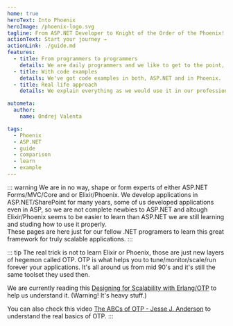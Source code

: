 ```yaml
---
home: true
heroText: Into Phoenix
heroImage: /phoenix-logo.svg
tagline: From ASP.NET Developer to Knight of the Order of the Phoenix!
actionText: Start your journey →
actionLink: ./guide.md
features:
  - title: From programmers to programmers
    details: We are daily programmers and we like to get to the point, fast.
  - title: With code examples
    details: We've got code examples in both, ASP.NET and in Phoenix.
  - title: Real life approach
    details: We explain everything as we would use it in our professional lifes on real projects.

autometa:
  author:
    name: Ondrej Valenta

tags:
  - Phoenix
  - ASP.NET
  - guide
  - comparison
  - learn
  - example
---
```


::: warning
We are in no way, shape or form experts of either ASP.NET Forms/MVC/Core and or Elixir/Phoenix. We develop applications in ASP.NET/SharePoint for many years, some of us developed applications even in ASP, so we are not complete newbies to ASP.NET and altough Elixir/Phoenix seems to be easier to learn than ASP.NET we are still learning and studing how to use it properly.  
These pages are here just for our fellow .NET programers to learn this great framework for truly scalable applications.
:::

::: tip
The real trick is not to learn Elixir or Phoenix, those are just new layers of hegemon called OTP. OTP is what helps you to tune/monitor/scale/run forever your applications. It's all around us from mid 90's and it's still the same toolset they used then.

We are currently reading this [Designing for Scalability with Erlang/OTP](http://shop.oreilly.com/product/0636920024149.do) to help us understand it. (Warning! It's heavy stuff.)

You can also check this video [The ABCs of OTP - Jesse J. Anderson](https://youtu.be/4SCwubzqsVU) to understand the real basics of OTP.
:::
